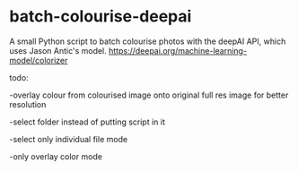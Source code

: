 # batch-colourise-deepai
 A small Python script to batch colourise photos with the deepAI API, which uses Jason Antic's model.
 https://deepai.org/machine-learning-model/colorizer
 
 todo:
 
 -overlay colour from colourised image onto original full res image for better resolution
 
 -select folder instead of putting script in it
 
 -select only individual file mode
 
 -only overlay color mode
 
